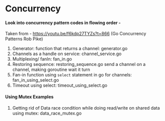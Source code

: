 # Concurrency

#### Look into concurrency pattern codes in flowing order - 

Taken from - https://youtu.be/f6kdp27TYZs?t=866 (Go Concurrency Patterns Rob Pike)
1. Generator: function that returns a channel: generator.go
2. Channels as a handle on service: channel_service.go
3. Multiplexing/ fanIn: fan_in.go
4. Restoring sequence: restoring_sequence.go
    send a channel on a channel, making goroutine wait it turn
5. Fan-in function using `select` statement in go for channels: fan_in_using_select.go
6. Timeout using select: timeout_using_select.go

#### Using Mutex Examples 
1. Getting rid of Data race condition while doing read/write on shared data using mutex: data_race_mutex.go
